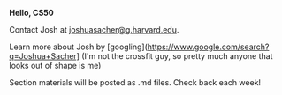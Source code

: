 **Hello, CS50**

Contact Josh at joshuasacher@g.harvard.edu.

Learn more about Josh by [googling](https://www.google.com/search?q=Joshua+Sacher] (I'm not the crossfit guy, so pretty much anyone that looks out of shape is me)

Section materials will be posted as .md files. Check back each week!
